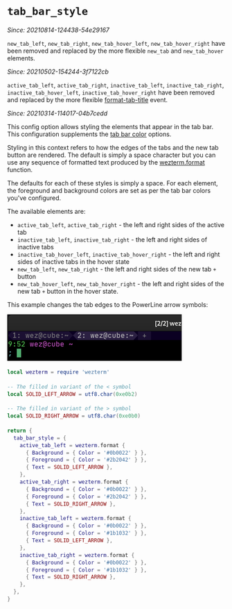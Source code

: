 # `tab_bar_style`

*Since: 20210814-124438-54e29167*

`new_tab_left`, `new_tab_right`, `new_tab_hover_left`, `new_tab_hover_right`
have been removed and replaced by the more flexible `new_tab` and `new_tab_hover` elements.

*Since: 20210502-154244-3f7122cb*

`active_tab_left`, `active_tab_right`, `inactive_tab_left`,
`inactive_tab_right`, `inactive_tab_hover_left`, `inactive_tab_hover_right`
have been removed and replaced by the more flexible
[format-tab-title](../window-events/format-tab-title.md) event.

*Since: 20210314-114017-04b7cedd*

This config option allows styling the elements that appear in the tab bar.
This configuration supplements the [tab bar color](../../appearance.md#tab-bar-appearance--colors)
options.

Styling in this context refers to how the edges of the tabs and the new tab button are rendered.
The default is simply a space character but you can use any sequence of formatted text produced
by the [wezterm.format](../wezterm/format.md) function.

The defaults for each of these styles is simply a space.  For each element, the foreground
and background colors are set as per the tab bar colors you've configured.

The available elements are:

* `active_tab_left`, `active_tab_right` - the left and right sides of the active tab
* `inactive_tab_left`, `inactive_tab_right` - the left and right sides of inactive tabs
* `inactive_tab_hover_left`, `inactive_tab_hover_right` - the left and right sides of inactive tabs in the hover state
* `new_tab_left`, `new_tab_right` - the left and right sides of the new tab `+` button
* `new_tab_hover_left`, `new_tab_hover_right` - the left and right sides of the new tab `+` button in the hover state.

This example changes the tab edges to the PowerLine arrow symbols:

![Demonstrating setting the styling of the left and right tab edges](../../../screenshots/wezterm-tab-edge-styled.png)

```lua
local wezterm = require 'wezterm'

-- The filled in variant of the < symbol
local SOLID_LEFT_ARROW = utf8.char(0xe0b2)

-- The filled in variant of the > symbol
local SOLID_RIGHT_ARROW = utf8.char(0xe0b0)

return {
  tab_bar_style = {
    active_tab_left = wezterm.format {
      { Background = { Color = '#0b0022' } },
      { Foreground = { Color = '#2b2042' } },
      { Text = SOLID_LEFT_ARROW },
    },
    active_tab_right = wezterm.format {
      { Background = { Color = '#0b0022' } },
      { Foreground = { Color = '#2b2042' } },
      { Text = SOLID_RIGHT_ARROW },
    },
    inactive_tab_left = wezterm.format {
      { Background = { Color = '#0b0022' } },
      { Foreground = { Color = '#1b1032' } },
      { Text = SOLID_LEFT_ARROW },
    },
    inactive_tab_right = wezterm.format {
      { Background = { Color = '#0b0022' } },
      { Foreground = { Color = '#1b1032' } },
      { Text = SOLID_RIGHT_ARROW },
    },
  },
}
```

